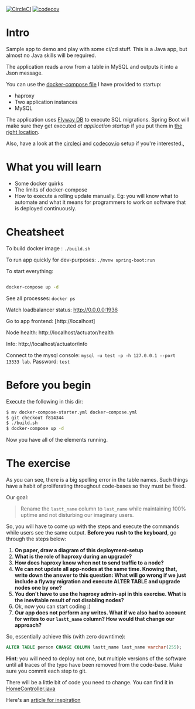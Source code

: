 [![CircleCI](https://circleci.com/gh/hanswesterbeek/ciapp.svg?style=svg)](https://circleci.com/gh/hanswesterbeek/ciapp)
[![codecov](https://codecov.io/gh/hanswesterbeek/ciapp/branch/master/graph/badge.svg)](https://codecov.io/gh/hanswesterbeek/ciapp)

# Intro
Sample app to demo and play with some ci/cd stuff. This is a Java app, but almost no Java skills
will be required.

The application reads a row from a table in MySQL and outputs it into a Json message.

You can use the [docker-compose file](docker-compose.yml) I have provided to startup:
 - haproxy
 - Two application instances
 - MySQL

The application uses [Flyway DB](http://flywaydb.org) to execute SQL migrations. 
Spring Boot will make sure they get executed _at application startup_ if you put them in [the right location](src/main/resources/db/migration).

Also, have a look at the [circleci](.circleci/config.yml) and [codecov.io](.codecov.yml) setup if you're interested.,

# What you will learn

- Some docker quirks
- The limits of docker-compose
- How to execute a rolling update manually. Eg: you will know what to automate and what it means for programmers
  to work on software that is deployed continuously.

# Cheatsheet

To build docker image : `./build.sh`

To run app quickly for dev-purposes: `./mvnw spring-boot:run`

To start everything: 
```bash

docker-compose up -d 

````

See all processes: `docker ps`

Watch loadbalancer status: http://0.0.0.0:1936

Go to app frontend: [http://localhost]

Node health: http://localhost/actuator/health

Info: http://localhost/actuator/info

Connect to the mysql console: `mysql -u test -p -h 127.0.0.1 --port 13333 lab`. Password: `test`

# Before you begin

Execute the following in this dir:

```bash
$ mv docker-compose-starter.yml docker-compose.yml 
$ git checkout f814344
$ ./build.sh
$ docker-compose up -d
```

Now you have all of the elements running.

# The exercise

As you can see, there is a big spelling error in the table names. Such things
have a habit of proliferating throughout code-bases so they must be fixed.

Our goal:

>  Rename the `lastt_name` column to `last_name` while maintaining 100% uptime and not disturbing our imaginary users.

So, you will have to come up with the steps and execute the commands while users see the same
output. **Before you rush to the keyboard**, go through the steps below: 

 1. **On paper, draw a diagram of this deployment-setup**
 2. **What is the role of haproxy during an upgrade?**
 3. **How does haproxy know when not to send traffic to a node?**
 4. **We can not update all app-nodes at the same time. Knowing that, write down the answer to this question: What will go wrong if we just include a flyway migration and execute ALTER TABLE and upgrade nodes one by one?**
 5. **You don't have to use the haproxy admin-api in this exercise. What is the inevitable result of not disabling nodes?**
 6. Ok, now you can start coding :)
 7. **Our app does not perform any writes. What if we also had to account for writes to our `lastt_name` column? How would that change our approach?**

So, essentially achieve this (with zero downtime):

 ```sql
ALTER TABLE person CHANGE COLUMN lastt_name last_name varchar(255);
``` 

**Hint**: you will need to deploy not one, but multiple versions of the software until all traces of the typo have been removed from the code-base. Make sure you commit each step to git. 

There will be a little bit of code you need to change. You can find it in [HomeController.java](src/main/java/cidemo/HomeController.java)

Here's an [article for inspiration](https://thoughts-on-java.org/update-database-schema-without-downtime/)

